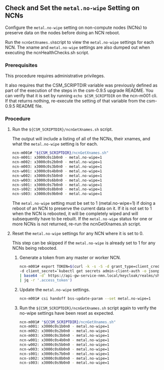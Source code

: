 ## Check and Set the `metal.no-wipe` Setting on NCNs

Configure the `metal.no-wipe` setting on non-compute nodes \(NCNs\) to preserve data on the nodes before doing an NCN reboot.

Run the `ncnGetXnames.sh`script to view the `metal.no-wipe` settings for each NCN. The xname and `metal.no-wipe` settings are also dumped out when executing the ncnHealthChecks.sh script.

### Prerequisites

This procedure requires administrative privileges.

It also requires that the CSM_SCRIPTDIR variable was previously defined as part of the execution of the steps in the csm-0.9.5 upgrade README.  You can verify that it is set by running `echo $CSM_SCRIPTDIR` on the ncn-m001 cli.  If that returns nothing, re-execute the setting of that variable from the csm-0.9.5 README file.

### Procedure

1.  Run the `${CSM_SCRIPTDIR}/ncnGetXnames.sh` script.

    The output will include a listing of all of the NCNs, their xnames, and what the `metal.no-wipe` setting is for each.

    ```bash
    ncn-m001# "${CSM_SCRIPTDIR}/ncnGetXnames.sh"
    ncn-m001: x3000c0s1b0n0 - metal.no-wipe=1
    ncn-m002: x3000c0s2b0n0 - metal.no-wipe=1
    ncn-m003: x3000c0s3b0n0 - metal.no-wipe=1
    ncn-w001: x3000c0s4b0n0 - metal.no-wipe=1
    ncn-w002: x3000c0s5b0n0 - metal.no-wipe=1
    ncn-w003: x3000c0s6b0n0 - metal.no-wipe=1
    ncn-s001: x3000c0s7b0n0 - metal.no-wipe=1
    ncn-s002: x3000c0s8b0n0 - metal.no-wipe=1
    ncn-s003: x3000c0s9b0n0 - metal.no-wipe=1
    ```

    The `metal.no-wipe` setting must be set to 1 \(metal.no-wipe=1\) if doing a reboot of an NCN to preserve the current data on it. If it is not set to 1 when the NCN is rebooted, it will be completely wiped and will subsequently have to be rebuilt. If the `metal.no-wipe` status for one or more NCNs is not returned, re-run the ncnGetXnames.sh script.

2.  Reset the `metal.no-wipe` settings for any NCN where it is set to 0.

    This step can be skipped if the `metal.no-wipe` is already set to 1 for any NCNs being rebooted.

    1.  Generate a token from any master or worker NCN.

        ```bash
        ncn-m001# export TOKEN=$(curl -k -s -S -d grant_type=client_credentials -d client_id=admin-client \
        -d client_secret=`kubectl get secrets admin-client-auth -o jsonpath='{.data.client-secret}' \
        | base64 -d` https://api-gw-service-nmn.local/keycloak/realms/shasta/protocol/openid-connect/token \
        | jq -r '.access_token')
        ```

    2.  Update the `metal.no-wipe` settings.

        ```bash
        ncn-m001# csi handoff bss-update-param --set metal.no-wipe=1
        ```

    3.  Run the `${CSM_SCRIPTDIR}/ncnGetXnames.sh` script again to verify the no-wipe settings have been reset as expected.

        ```bash
        ncn-m001# "${CSM_SCRIPTDIR}/ncnGetXnames.sh"
        ncn-m001: x3000c0s1b0n0 - metal.no-wipe=1
        ncn-m002: x3000c0s2b0n0 - metal.no-wipe=1
        ncn-m003: x3000c0s3b0n0 - metal.no-wipe=1
        ncn-w001: x3000c0s4b0n0 - metal.no-wipe=1
        ncn-w002: x3000c0s5b0n0 - metal.no-wipe=1
        ncn-w003: x3000c0s6b0n0 - metal.no-wipe=1
        ncn-s001: x3000c0s7b0n0 - metal.no-wipe=1
        ncn-s002: x3000c0s8b0n0 - metal.no-wipe=1
        ncn-s003: x3000c0s9b0n0 - metal.no-wipe=1
        ```



